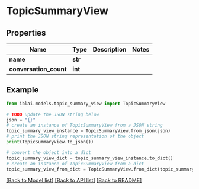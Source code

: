 # TopicSummaryView


## Properties

Name | Type | Description | Notes
------------ | ------------- | ------------- | -------------
**name** | **str** |  | 
**conversation_count** | **int** |  | 

## Example

```python
from iblai.models.topic_summary_view import TopicSummaryView

# TODO update the JSON string below
json = "{}"
# create an instance of TopicSummaryView from a JSON string
topic_summary_view_instance = TopicSummaryView.from_json(json)
# print the JSON string representation of the object
print(TopicSummaryView.to_json())

# convert the object into a dict
topic_summary_view_dict = topic_summary_view_instance.to_dict()
# create an instance of TopicSummaryView from a dict
topic_summary_view_from_dict = TopicSummaryView.from_dict(topic_summary_view_dict)
```
[[Back to Model list]](../README.md#documentation-for-models) [[Back to API list]](../README.md#documentation-for-api-endpoints) [[Back to README]](../README.md)


